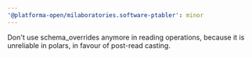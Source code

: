 ```yaml
---
'@platforma-open/milaboratories.software-ptabler': minor
---
```


Don't use schema_overrides anymore in reading operations, because it is unreliable in polars, in favour of post-read casting.
